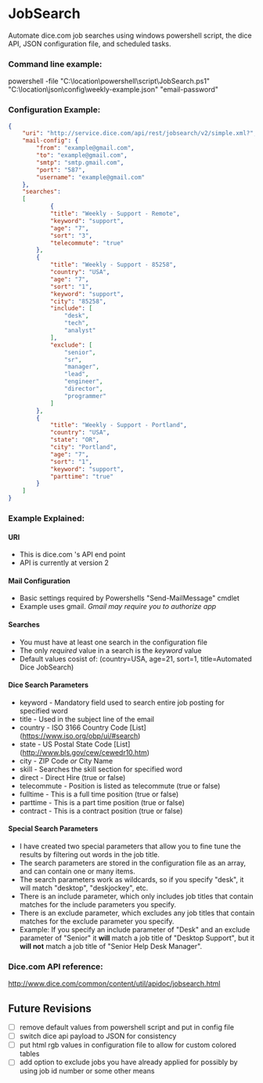 # JobSearch
Automate dice.com job searches using windows powershell script, the dice API, JSON configuration file, and scheduled tasks.

### Command line example:
powershell -file "C:\location\powershell\script\JobSearch.ps1" "C:\location\json\config\weekly-example.json" "email-password"

### Configuration Example:
```json
{
	"uri": "http://service.dice.com/api/rest/jobsearch/v2/simple.xml?",
	"mail-config": {
		"from": "example@gmail.com",
		"to": "example@gmail.com",
		"smtp": "smtp.gmail.com",
		"port": "587",
		"username": "example@gmail.com"
	},
	"searches": 
	[
			{
			"title": "Weekly - Support - Remote",
			"keyword": "support",
			"age": "7",
			"sort": "3",
			"telecommute": "true"
		},
		{
			"title": "Weekly - Support - 85258",
			"country": "USA",
			"age": "7",
			"sort": "1",			
			"keyword": "support",
			"city": "85258",
			"include": [
				"desk",
				"tech",
				"analyst"
			],
			"exclude": [
				"senior",
				"sr",
				"manager",
				"lead",
				"engineer",
				"director",
				"programmer"
			]
		},
		{
			"title": "Weekly - Support - Portland",		
			"country": "USA",
			"state": "OR",
			"city": "Portland",
			"age": "7",
			"sort": "1",			
			"keyword": "support",
			"parttime": "true"
		}
	]
}
```
### Example Explained:
#### URI
- This is dice.com 's API end point
- API is currently at version 2

#### Mail Configuration
- Basic settings required by Powershells "Send-MailMessage" cmdlet
- Example uses gmail. *Gmail may require you to authorize app*

#### Searches
- You must have at least one search in the configuration file
- The only *required* value in a search is the *keyword* value
- Default values cosist of: (country=USA, age=21, sort=1, title=Automated Dice JobSearch)

#### Dice Search Parameters
- keyword - Mandatory field used to search entire job posting for specified word
- title - Used in the subject line of the email
- country - ISO 3166 Country Code [List] (https://www.iso.org/obp/ui/#search)
- state - US Postal State Code [List] (http://www.bls.gov/cew/cewedr10.htm)
- city - ZIP Code *or* City Name
- skill - Searches the skill section for specified word
- direct - Direct Hire (true or false)
- telecommute - Position is listed as telecommute (true or false)
- fulltime - This is a full time position (true or false)
- parttime - This is a part time position (true or false)
- contract - This is a contract position (true or false)

#### Special Search Parameters
- I have created two special parameters that allow you to fine tune the results by filtering out words in the job title.
- The search parameters are stored in the configuration file as an array, and can contain one or many items.
- The search parameters work as wildcards, so if you specify "desk", it will match "desktop", "deskjockey", etc.
- There is an include parameter, which only includes job titles that contain matches for the include parameters you specify.
- There is an exclude parameter, which excludes any job titles that contain matches for the exclude parameter you specify.
- Example: If you specify an include parameter of "Desk" and an exclude parameter of "Senior" it **will** match a job title of "Desktop Support", but it **will not** match a job title of "Senior Help Desk Manager".



### Dice.com API reference:
http://www.dice.com/common/content/util/apidoc/jobsearch.html


## Future Revisions
- [ ] remove default values from powershell script and put in config file
- [ ] switch dice api payload to JSON for consistency
- [ ] put html rgb values in configuration file to allow for custom colored tables
- [ ] add option to exclude jobs you have already applied for possibly by using job id number or some other means
